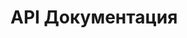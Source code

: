 # API Документация

<link href="https://cdn.jsdelivr.net/npm/redoc@next/bundles/redoc.standalone.js" rel="stylesheet">
<script src="https://cdn.jsdelivr.net/npm/redoc@next/bundles/redoc.standalone.js"> </script>

<div id="redoc-container"></div>

<script>
  window.onload = function() {
    fetch('/api/openapi.yaml')
      .then(response => response.text())
      .then(yaml => {
        const spec = window.jsyaml.load(yaml);
        Redoc.init(spec, {
          theme: {
            spacing: {
              sectionVertical: '60px'
            }
          },
          scrollYOffset: 70,
          hideDownloadButton: false,
          expandResponses: "all"
        }, document.getElementById('redoc-container'));
      })
      .catch(err => {
        document.getElementById('redoc-container').innerHTML = 
          `<p style="color: red;">Ошибка: ${err.message}</p>`;
      });
  };
</script>

<style>
  #redoc-container {
    margin-top: 20px;
  }
</style>
